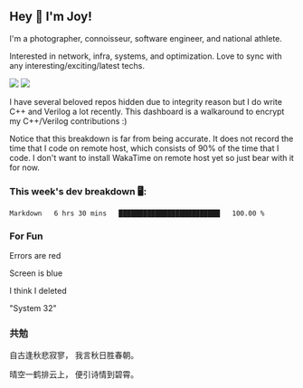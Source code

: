 ## Hey 👋 I'm Joy! 
I'm a photographer, connoisseur, software engineer, and national athlete. 

Interested in network, infra, systems, and optimization. Love to sync with any interesting/exciting/latest techs. 

<img src ="https://github-readme-stats.vercel.app/api?username=joyhuan&show_icons=true&count_private=true&theme=dracula" />

<img src="https://github-readme-stats.vercel.app/api/top-langs/?username=joyhuan&theme=dracula" />

I have several beloved repos hidden due to integrity reason but I do write C++ and Verilog a lot recently. This dashboard is a walkaround to encrypt my C++/Verilog contributions :)

Notice that this breakdown is far from being accurate. It does not record the time that I code on remote host, which consists of 90% of the time that I code. I don't want to install WakaTime on remote host yet so just bear with it for now. 

### This week's dev breakdown 🖥:
<!--START_SECTION:waka-->
```text
Markdown   6 hrs 30 mins   █████████████████████████   100.00 % 
```
<!--END_SECTION:waka-->

### For Fun
Errors are red 

Screen is blue 

I think I deleted

"System 32"

### 共勉 
自古逢秋悲寂寥， 我言秋日胜春朝。

晴空一鹤排云上， 便引诗情到碧霄。

